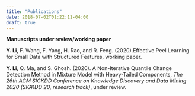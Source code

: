 ```yaml
---
title: "Publications"
date: 2018-07-02T01:22:11-04:00
draft: true 
---
```


**Manuscripts under review/working paper**

**Y. Li**, F. Wang, F. Yang, H. Rao, and R. Feng. (2020).Effective Peel Learning for Small Data with Structured Features, working paper.


**Y. Li**, Q. Ma, and S. Ghosh. (2020). A Non-Iterative Quantile Change Detection Method in Mixture Model with Heavy-Tailed Components, _The 26th ACM SIGKDD Conference on Knowledge Discovery and Data Mining 2020 (SIGKDD'20, research track)_, under review.
